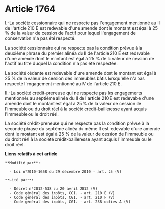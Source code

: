 # Article 1764

I.-La société cessionnaire qui ne respecte pas l'engagement mentionné au II de l'article 210 E est redevable d'une amende
dont le montant est égal à 25 % de la valeur de cession de l'actif pour lequel l'engagement de conservation n'a pas été
respecté. 

La société cessionnaire qui ne respecte pas la condition prévue à la deuxième phrase du premier alinéa du II de l'article 210
E est redevable d'une amende dont le montant est égal à 25 % de la valeur de cession de l'actif au titre duquel la condition
n'a pas été respectée. 

La société cédante est redevable d'une amende dont le montant est égal à 25 % de la valeur de cession des immeubles bâtis
lorsqu'elle n'a pas respecté l'engagement mentionné au IV de l'article 210 E. 

II.-La société crédit-preneuse qui ne respecte pas les engagements mentionnés au  septième alinéa du II de l'article 210 E
est redevable d'une amende dont le  montant est égal à 25 % de la valeur de cession de l'immeuble ou du droit réel à  la
société crédit-bailleresse ayant acquis l'immeuble ou le droit réel.

La  société crédit-preneuse qui ne respecte pas la condition prévue à la seconde  phrase du septième alinéa du même II est
redevable d'une amende dont le montant  est égal à 25 % de la valeur de cession de l'immeuble ou du droit réel à la  société
crédit-bailleresse ayant acquis l'immeuble ou le droit réel.

**Liens relatifs à cet article**

	**Modifié par**:

	  - Loi n°2010-1658 du 29 décembre 2010 - art. 75 (V)

	**Cité par**:

	  - Décret n°2012-538 du 20 avril 2012 (V)
	  - Code général des impôts, CGI. - art. 210 E (V)
	  - Code général des impôts, CGI. - art. 210 F (V)
	  - Code général des impôts, CGI. - art. 238 octies A (V)
